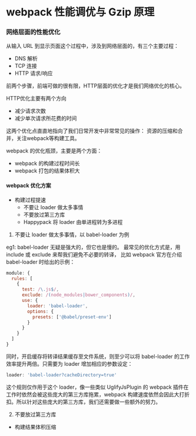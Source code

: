 # webpack 性能调优与 Gzip 原理

### 网络层面的性能优化
从输入 URL 到显示页面这个过程中，涉及到网络层面的，有三个主要过程：
- DNS 解析
- TCP 连接
- HTTP 请求/响应

前两个步骤，前端可做的很有限，HTTP层面的优化才是我们网络优化的核心。


HTTP优化主要有两个方向
- 减少请求次数
- 减少单次请求所花费的时间

这两个优化点直直地指向了我们日常开发中非常常见的操作： 资源的压缩和合并，关注webpack等构建工具。


webpack 的优化瓶颈，主要是两个方面：
- webpack 的构建过程时间长
- webpack 打包的结果体积大 


#### webpack 优化方案
- 构建过程提速
    + 不要让 loader 做太多事情
    + 不要放过第三方库
    + Happypack 将 loader 由单进程转为多进程 


1. 不要让 loader 做太多事情，以 babel-loader 为例

eg1: babel-loader 无疑是强大的，但它也是慢的。
最常见的优化方式是，用 include 或 exclude 来帮我们避免不必要的转译，
比如 webpack 官方在介绍 babel-loader 时给出的示例： 

``` js
module: {
  rules: [
    {
      test: /\.js$/,
      exclude: /(node_modules|bower_components)/,
      use: {
        loader: 'babel-loader',
        options: {
          presets: ['@babel/preset-env']
        }
      }
    }
  ]
}
```

同时，开启缓存将转译结果缓存至文件系统，则至少可以将 babel-loader 的工作效率提升两倍。只需要为 loader 增加相应的参数设定：

```javascript
loader: 'babel-loader?cacheDirectory=true'
```

这个规则仅作用于这个 loader，像一些类似 UglifyJsPlugin 的 webpack 插件在工作时依然会被这些庞大的第三方库拖累，webpack 构建速度依然会因此大打折扣。所以针对这些庞大的第三方库，我们还需要做一些额外的努力。

2. 不要放过第三方库



- 构建结果体积压缩

